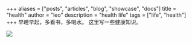 +++
aliases = ["posts", "articles", "blog", "showcase", "docs"]
title = "health"
author = "leo"
description = "health life"
tags = ["life", "health"]
+++
早睡早起，多看书，多喝水。
这里写一些健康知识。

![](https://s2.loli.net/2023/09/28/axbvAhri37f6jSt.png)
